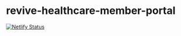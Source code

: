 # revive-healthcare-member-portal

[![Netlify Status](https://api.netlify.com/api/v1/badges/6f3b3291-ebb3-49e0-9daf-e12329e926d0/deploy-status)](https://app.netlify.com/sites/revivehealthcare/deploys)

